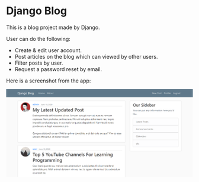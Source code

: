 # Django Blog  
This is a blog project made by Django.    

User can do the following:
- Create & edit user account.
- Post articles on the blog which can viewed by other users.
- Filter posts by user.
- Request a password reset by email.    

Here is a screenshot from the app:

![App Screen](/screen.PNG?raw=true)
